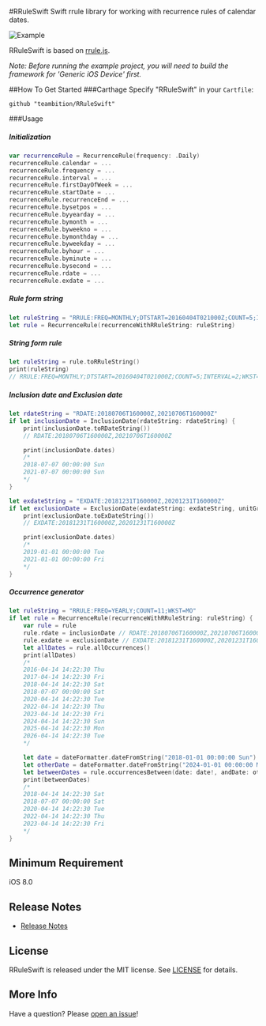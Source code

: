 #RRuleSwift
Swift rrule library for working with recurrence rules of calendar dates.

![Example](Gif/RRuleSwiftExample.gif "RRuleSwiftExample")

RRuleSwift is based on [rrule.js](https://github.com/jkbrzt/rrule).

*Note: Before running the example project, you will need to build the framework for 'Generic iOS Device' first.*

##How To Get Started
###Carthage
Specify "RRuleSwift" in your ```Cartfile```:
```ogdl 
github "teambition/RRuleSwift"
```

###Usage
##### Initialization
```swift
var recurrenceRule = RecurrenceRule(frequency: .Daily)
recurrenceRule.calendar = ...
recurrenceRule.frequency = ...
recurrenceRule.interval = ...
recurrenceRule.firstDayOfWeek = ...
recurrenceRule.startDate = ...
recurrenceRule.recurrenceEnd = ...
recurrenceRule.bysetpos = ...
recurrenceRule.byyearday = ...
recurrenceRule.bymonth = ...
recurrenceRule.byweekno = ...
recurrenceRule.bymonthday = ...
recurrenceRule.byweekday = ...
recurrenceRule.byhour = ...
recurrenceRule.byminute = ...
recurrenceRule.bysecond = ...
recurrenceRule.rdate = ...
recurrenceRule.exdate = ...
```

#####  Rule form string
```swift
let ruleString = "RRULE:FREQ=MONTHLY;DTSTART=20160404T021000Z;COUNT=5;INTERVAL=2;WKST=MO;BYDAY=MO,TU"
let rule = RecurrenceRule(recurrenceWithRRuleString: ruleString)
```

#####  String form rule
```swift
let ruleString = rule.toRRuleString()
print(ruleString)
// RRULE:FREQ=MONTHLY;DTSTART=20160404T021000Z;COUNT=5;INTERVAL=2;WKST=MO;BYDAY=MO,TU
```

##### Inclusion date and Exclusion date
```swift
let rdateString = "RDATE:20180706T160000Z,20210706T160000Z"
if let inclusionDate = InclusionDate(rdateString: rdateString) {
    print(inclusionDate.toRDateString())
    // RDATE:20180706T160000Z,20210706T160000Z

    print(inclusionDate.dates)
    /*
    2018-07-07 00:00:00 Sun
    2021-07-07 00:00:00 Sun
    */
}

let exdateString = "EXDATE:20181231T160000Z,20201231T160000Z"
if let exclusionDate = ExclusionDate(exdateString: exdateString, unitGranularity: .Year) {
    print(exclusionDate.toExDateString())
    // EXDATE:20181231T160000Z,20201231T160000Z

    print(exclusionDate.dates)
    /*
    2019-01-01 00:00:00 Tue
    2021-01-01 00:00:00 Fri
    */
}
```

##### Occurrence generator
```swift
let ruleString = "RRULE:FREQ=YEARLY;COUNT=11;WKST=MO"
if let rule = RecurrenceRule(recurrenceWithRRuleString: ruleString) {
    var rule = rule
    rule.rdate = inclusionDate // RDATE:20180706T160000Z,20210706T160000Z
    rule.exdate = exclusionDate // EXDATE:20181231T160000Z,20201231T160000Z
    let allDates = rule.allOccurrences()
    print(allDates)
    /*
    2016-04-14 14:22:30 Thu
    2017-04-14 14:22:30 Fri
    2018-04-14 14:22:30 Sat
    2018-07-07 00:00:00 Sat
    2020-04-14 14:22:30 Tue
    2022-04-14 14:22:30 Thu
    2023-04-14 14:22:30 Fri
    2024-04-14 14:22:30 Sun
    2025-04-14 14:22:30 Mon
    2026-04-14 14:22:30 Tue
    */

    let date = dateFormatter.dateFromString("2018-01-01 00:00:00 Sun")
    let otherDate = dateFormatter.dateFromString("2024-01-01 00:00:00 Mon")
    let betweenDates = rule.occurrencesBetween(date: date!, andDate: otherDate!)
    print(betweenDates)
    /*
    2018-04-14 14:22:30 Sat
    2018-07-07 00:00:00 Sat
    2020-04-14 14:22:30 Tue
    2022-04-14 14:22:30 Thu
    2023-04-14 14:22:30 Fri
    */
}
```

## Minimum Requirement
iOS 8.0

## Release Notes
* [Release Notes](https://github.com/teambition/RRuleSwift/releases)

## License
RRuleSwift is released under the MIT license. See [LICENSE](https://github.com/teambition/RRuleSwift/blob/master/LICENSE.md) for details.

## More Info
Have a question? Please [open an issue](https://github.com/teambition/RRuleSwift/issues/new)!
